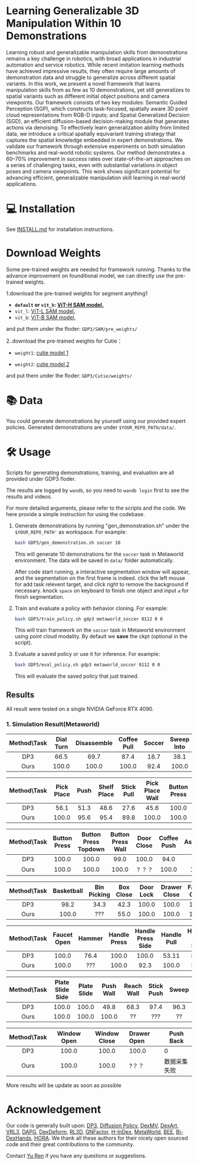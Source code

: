 # Learning Generalizable 3D Manipulation Within 10 Demonstrations</a>

Learning robust and generalizable manipulation skills from demonstrations remains a key challenge in robotics, with broad applications in industrial automation and service robotics. While recent imitation learning methods have achieved impressive results, they often require large amounts of demonstration data and struggle to generalize across different spatial variants. In this work, we present a novel framework that learns manipulation skills from as few as 10 demonstrations, yet still generalizes to spatial variants such as different initial object positions and camera viewpoints. Our framework consists of two key modules: Semantic Guided Perception (SGP), which constructs task-focused, spatially aware 3D point cloud
representations from RGB-D inputs; and Spatial Generalized Decision (SGD), an efficient diffusion-based decision-making module that generates actions via denoising. To effectively learn generalization ability from limited data, we introduce a critical spatially equivariant training strategy that captures
the spatial knowledge embedded in expert demonstrations. We validate our framework through extensive experiments on both simulation benchmarks and real-world robotic systems. Our method demonstrates a 60–70% improvement in success rates over state-of-the-art approaches on a series of challenging tasks, even with substantial variations in object poses and camera viewpoints. This work shows significant potential for advancing efficient, generalizable manipulation skill learning in real-world applications.


# 💻 Installation

See [INSTALL.md](INSTALL.md) for installation instructions. 

# Download Weights

Some pre-trained weights are needed for framework running. Thanks to the advance improvement on founditional model, we can directly use the pre-trained weights.

1.download the pre-trained weights for segment anything1 


- **`default` or `vit_h`: [ViT-H SAM model.](https://dl.fbaipublicfiles.com/segment_anything/sam_vit_h_4b8939.pth)**
- `vit_l`: [ViT-L SAM model.](https://dl.fbaipublicfiles.com/segment_anything/sam_vit_l_0b3195.pth)
- `vit_b`: [ViT-B SAM model.](https://dl.fbaipublicfiles.com/segment_anything/sam_vit_b_01ec64.pth)


and put them under the floder:
`GDP3/SAM/pre_weights/`


2..download the pre-trained weights for Cutie：

- `weight1`: [cutie model 1](https://github.com/hkchengrex/Cutie/releases/download/v1.0/coco_lvis_h18_itermask.pth)

- `weight2`: [cutie model 2](https://github.com/hkchengrex/Cutie/releases/download/v1.0/cutie-base-mega.pth)

and put them under the floder:
`GDP3/Cutie/weights/`

# 📚 Data
You could generate demonstrations by yourself using our provided expert policies.  Generated demonstrations are under `$YOUR_REPO_PATH/data/`.

# 🛠️ Usage
Scripts for generating demonstrations, training, and evaluation are all provided under GDP3 floder.

The results are logged by `wandb`, so you need to `wandb login` first to see the results and videos.

For more detailed arguments, please refer to the scripts and the code. We here provide a simple instruction for using the codebase.

1. Generate demonstrations by running "gen_demonstration.sh" under the `$YOUR_REPO_PATH'` as workspace. For example:
    ```bash
    bash GDP3/gen_demonstration.sh soccer 10
    ```
    This will generate 10 demonstrations for the `soccer` task in Metaworld environment. The data will be saved in `data/` folder automatically.

    After code start running, a interactive segmentation window will appear, and the segmentation on the first frame is indeed. click the left mouse for add task relevent target, and click right to remove the background if necessary. knock `space` on keyboard to finish one object and input `a` for finish segmentation.




2. Train and evaluate a policy with behavior cloning. For example:
    ```bash
    bash GDP3/train_policy.sh gdp3 metaworld_soccer 0112 0 0
    ```
    This will train framework on the `soccer` task in Metaworld environment using point cloud modality. By default we **save** the ckpt (optional in the script).

3. Evaluate a saved policy or use it for inference. For example:
    ```bash
    bash GDP3/eval_policy.sh gdp3 metaworld_soccer 0112 0 0
    ```
    This will evaluate the saved policy that just trained. 



## Results

All result were tested on a single NVIDIA GeForce RTX 4090.

### 1. Simulation Result(Metaworld)


| Method\Task | Dial Turn | Disassemble | Coffee Pull | Soccer | Sweep Into | Hand Insert |
|:------------------:|:--------:|:-----:|:-----:|:-----:|:----------:|:-----------:|
| DP3 | 66.5 | 69.7 | 87.4 | 18.7 | 38.1 | 25.6 |
| Ours | 100.0 | 100.0 | 100.0 | 92.4 | 100.0 | 100.0 |

| Method\Task | Pick Place | Push | Shelf Place| Stick Pull | Pick Place Wall | Button Press |
|:------------------:|:--------:|:-----:|:-----:|:-----:|:----------:|:-----------:|
| DP3 | 56.1 | 51.3 | 48.6 | 27.6 | 45.6 | 100.0 |
| Ours | 100.0 | 95.6 | 95.4 | 89.8 | 100.0 | 100.0 |
<!-- ################################################################## -->
| Method\Task | Button Press | Button Press Topdown | Button Press Wall | Door Close | Coffee Push | Assembly  |
| :---------: | :----------: | :------------------: | :---------------: | :--------: | :---------: | :-------: |
|     DP3     |  100.0   |      100.0       |     99.0      | 100.0  |  94.0   | 99.0  |
|    Ours     |  100.0   |      100.0       |     100.0     |   ？？？   | 100.0  | 100.0 |


| Method\Task | Basketball | Bin Picking | Box Close | Door Lock | Drawer Close | Faucet Close |
| :---------: | :--------: | :---------: | :-------: | :-------: | :----------: | :----------: |
|     DP3     | 98.2 | 34.3 | 42.3  | 100.0 |  100.0   |  100.0   |
|    Ours     | 100.0  |     ???     |    55.0     | 100.0 |  100.0   |  100.0  |

| Method\Task | Faucet Open |  Hammer  | Handle Press | Handle Press Side | Handle Pull | Handle Pull Side |
| :---------: | :---------: | :------: | :----------: | :---------------: | :---------: | :--------------: |
|     DP3     |  100.0  | 76.4 |  100.0   |     100.0     |  53.11  |     85.3     |
|    Ours     |  100.0  |   ???    |  100.0   |     92.3      |  100.0  |     56.2     |



| Method\Task | Plate Slide Side | Plate Slide | Push Wall | Reach Wall | Stick Push |  Sweep   |
| :---------: | :--------------: | :---------: | :-------: | :--------: | :--------: | :------: |
|     DP3     |    100.0     |  100.0  | 49.8  |  68.3  |  97.4  | 96.3 |
|    Ours     |    100.0     |  100.0  | 100.0 |     ??     |     ???      |    ??    |

| Method\Task | Window Open | Window Close | Drawer Open | Push Back    |
| :---------: | :---------: | :----------: | :---------- | ------------ |
|     DP3     |  100.0  |  100.0   | 100.0   | 0            |
|    Ours     |  100.0  |  100.0   | ?？？       | 数据采集失败 |

More results will be update as soon as possible




# Acknowledgement
Our code is generally built upon: [DP3](https://github.com/YanjieZe/3D-Diffusion-Policy), [Diffusion Policy](https://github.com/real-stanford/diffusion_policy), [DexMV](https://github.com/yzqin/dexmv-sim), [DexArt](https://github.com/Kami-code/dexart-release), [VRL3](https://github.com/microsoft/VRL3), [DAPG](https://github.com/aravindr93/hand_dapg), [DexDeform](https://github.com/sizhe-li/DexDeform), [RL3D](https://github.com/YanjieZe/rl3d), [GNFactor](https://github.com/YanjieZe/GNFactor), [H-InDex](https://github.com/YanjieZe/H-InDex), [MetaWorld](https://github.com/Farama-Foundation/Metaworld), [BEE](https://jity16.github.io/BEE/), [Bi-DexHands](https://github.com/PKU-MARL/DexterousHands), [HORA](https://github.com/HaozhiQi/hora). We thank all these authors for their nicely open sourced code and their great contributions to the community.

Contact [Yu Ren](renyu@sia.cn) if you have any questions or suggestions.
